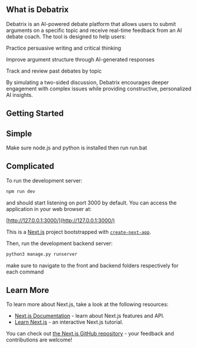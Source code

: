 ## What is Debatrix

Debatrix is an AI-powered debate platform that allows users to submit arguments on a specific topic and receive real-time feedback from an AI debate coach. The tool is designed to help users:

Practice persuasive writing and critical thinking

Improve argument structure through AI-generated responses

Track and review past debates by topic

By simulating a two-sided discussion, Debatrix encourages deeper engagement with complex issues while providing constructive, personalized AI insights.

## Getting Started

## Simple
Make sure node.js and python is installed then run run.bat

## Complicated

To  run the development server:

```bash
npm run dev
```

and should start listening on port 3000 by default. You can access the application in your web browser at:




[http://127.0.0.1:3000/](http://127.0.0.1:3000/)

This is a [Next.js](https://nextjs.org) project bootstrapped with [`create-next-app`](https://nextjs.org/docs/app/api-reference/cli/create-next-app).


Then, run the development backend server:

```bash
python3 manage.py runserver
```
make sure to navigate to the front and backend folders respectively for each command
## Learn More

To learn more about Next.js, take a look at the following resources:

- [Next.js Documentation](https://nextjs.org/docs) - learn about Next.js features and API.
- [Learn Next.js](https://nextjs.org/learn) - an interactive Next.js tutorial.

You can check out [the Next.js GitHub repository](https://github.com/vercel/next.js) - your feedback and contributions are welcome!


